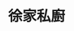 ---
title: "徐家私廚"
description: "徐家私廚"
layout: shop
keywords:
  - 美食競賽
  - 台灣美食
  - 美食精選
datePublished: "2025-06-30"
dateModified: "2025-07-02"
city: "台北市"
district: "松山區"
address: "台北市松山區復興北路313巷37號"
phone: ""
geo: "25.059043357293007, 121.54656539245775"
google_map: "https://maps.app.goo.gl/fUNQCn4QZYsw2VvM8"
footinder: "https://footinder.com.tw/%E5%8F%B0%E5%8C%97%E5%B8%82%E6%9D%BE%E5%B1%B1%E5%8D%80/168881/"
official: "https://www.instagram.com/ouah.hanchi/"
award:
  - name: "500盤"
    year: "2024"
    entries:
      - dishes:
          - "冰糖叉燒肉"

---